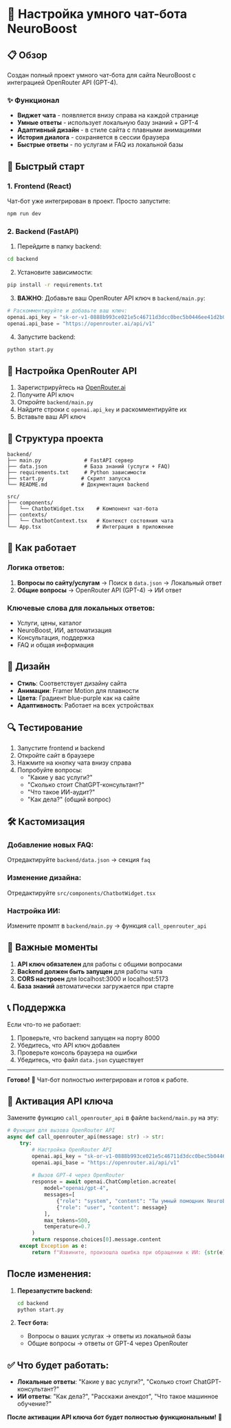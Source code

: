 # 🤖 Настройка умного чат-бота NeuroBoost

## 📋 Обзор

Создан полный проект умного чат-бота для сайта NeuroBoost с интеграцией OpenRouter API (GPT-4).

### ✨ Функционал

- **Виджет чата** - появляется внизу справа на каждой странице
- **Умные ответы** - использует локальную базу знаний + GPT-4
- **Адаптивный дизайн** - в стиле сайта с плавными анимациями
- **История диалога** - сохраняется в сессии браузера
- **Быстрые ответы** - по услугам и FAQ из локальной базы

## 🚀 Быстрый старт

### 1. Frontend (React)

Чат-бот уже интегрирован в проект. Просто запустите:

```bash
npm run dev
```

### 2. Backend (FastAPI)

1. Перейдите в папку backend:
```bash
cd backend
```

2. Установите зависимости:
```bash
pip install -r requirements.txt
```

3. **ВАЖНО**: Добавьте ваш OpenRouter API ключ в `backend/main.py`:
```python
# Раскомментируйте и добавьте ваш ключ:
openai.api_key = "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"
openai.api_base = "https://openrouter.ai/api/v1"
```

4. Запустите backend:
```bash
python start.py
```

## 🔧 Настройка OpenRouter API

1. Зарегистрируйтесь на [OpenRouter.ai](https://openrouter.ai)
2. Получите API ключ
3. Откройте `backend/main.py`
4. Найдите строки с `openai.api_key` и раскомментируйте их
5. Вставьте ваш API ключ

## 📁 Структура проекта

```
backend/
├── main.py              # FastAPI сервер
├── data.json            # База знаний (услуги + FAQ)
├── requirements.txt     # Python зависимости
├── start.py            # Скрипт запуска
└── README.md           # Документация backend

src/
├── components/
│   └── ChatbotWidget.tsx    # Компонент чат-бота
├── contexts/
│   └── ChatbotContext.tsx   # Контекст состояния чата
└── App.tsx                  # Интеграция в приложение
```

## 🎯 Как работает

### Логика ответов:

1. **Вопросы по сайту/услугам** → Поиск в `data.json` → Локальный ответ
2. **Общие вопросы** → OpenRouter API (GPT-4) → ИИ ответ

### Ключевые слова для локальных ответов:
- Услуги, цены, каталог
- NeuroBoost, ИИ, автоматизация
- Консультация, поддержка
- FAQ и общая информация

## 🎨 Дизайн

- **Стиль**: Соответствует дизайну сайта
- **Анимации**: Framer Motion для плавности
- **Цвета**: Градиент blue-purple как на сайте
- **Адаптивность**: Работает на всех устройствах

## 🔍 Тестирование

1. Запустите frontend и backend
2. Откройте сайт в браузере
3. Нажмите на кнопку чата внизу справа
4. Попробуйте вопросы:
   - "Какие у вас услуги?"
   - "Сколько стоит ChatGPT-консультант?"
   - "Что такое ИИ-аудит?"
   - "Как дела?" (общий вопрос)

## 🛠️ Кастомизация

### Добавление новых FAQ:
Отредактируйте `backend/data.json` → секция `faq`

### Изменение дизайна:
Отредактируйте `src/components/ChatbotWidget.tsx`

### Настройка ИИ:
Измените промпт в `backend/main.py` → функция `call_openrouter_api`

## 🚨 Важные моменты

1. **API ключ обязателен** для работы с общими вопросами
2. **Backend должен быть запущен** для работы чата
3. **CORS настроен** для localhost:3000 и localhost:5173
4. **База знаний** автоматически загружается при старте

## 📞 Поддержка

Если что-то не работает:
1. Проверьте, что backend запущен на порту 8000
2. Убедитесь, что API ключ добавлен
3. Проверьте консоль браузера на ошибки
4. Убедитесь, что файл `data.json` существует

---

**Готово!** 🎉 Чат-бот полностью интегрирован и готов к работе.

## 🔧 Активация API ключа

Замените функцию `call_openrouter_api` в файле `backend/main.py` на эту:

```python
# Функция для вызова OpenRouter API
async def call_openrouter_api(message: str) -> str:
    try:
        # Настройка OpenRouter API
        openai.api_key = "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"
        openai.api_base = "https://openrouter.ai/api/v1"
        
        # Вызов GPT-4 через OpenRouter
        response = await openai.ChatCompletion.acreate(
            model="openai/gpt-4",
            messages=[
                {"role": "system", "content": "Ты умный помощник NeuroBoost, специализирующийся на ИИ-решениях для бизнеса. Отвечай на русском языке, будь дружелюбным и профессиональным. Если вопрос не связан с ИИ или бизнесом, отвечай кратко и вежливо."},
                {"role": "user", "content": message}
            ],
            max_tokens=500,
            temperature=0.7
        )
        return response.choices[0].message.content
    except Exception as e:
        return f"Извините, произошла ошибка при обращении к ИИ: {str(e)}"
```

##  После изменения:

1. **Перезапустите backend:**
   ```bash
   cd backend
   python start.py
   ```

2. **Тест бота:**
   - Вопросы о ваших услугах → ответы из локальной базы
   - Общие вопросы → ответы от GPT-4 через OpenRouter

## ✅ Что будет работать:

- **Локальные ответы**: "Какие у вас услуги?", "Сколько стоит ChatGPT-консультант?"
- **ИИ ответы**: "Как дела?", "Расскажи анекдот", "Что такое машинное обучение?"

**После активации API ключа бот будет полностью функциональным!** 🎉
